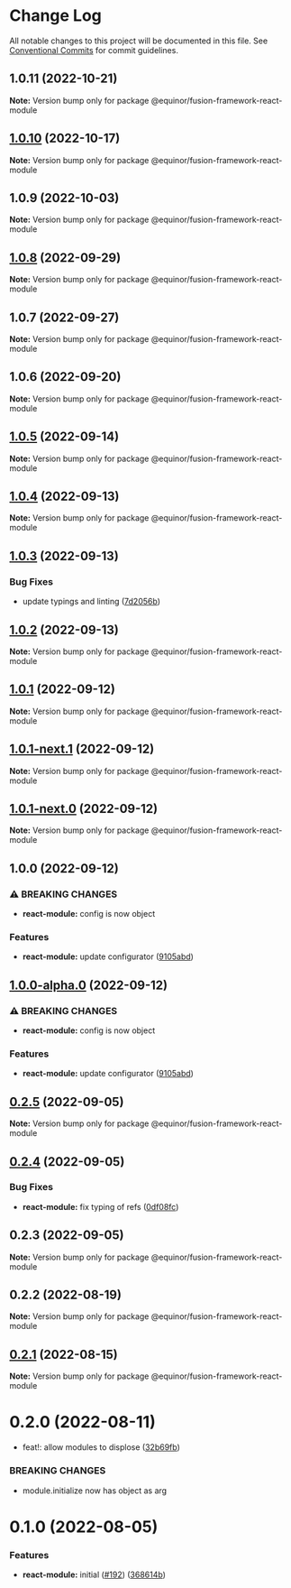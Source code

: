 # Change Log

All notable changes to this project will be documented in this file.
See [Conventional Commits](https://conventionalcommits.org) for commit guidelines.

## 1.0.11 (2022-10-21)

**Note:** Version bump only for package @equinor/fusion-framework-react-module





## [1.0.10](https://github.com/equinor/fusion-framework/compare/@equinor/fusion-framework-react-module@1.0.9...@equinor/fusion-framework-react-module@1.0.10) (2022-10-17)

**Note:** Version bump only for package @equinor/fusion-framework-react-module





## 1.0.9 (2022-10-03)

**Note:** Version bump only for package @equinor/fusion-framework-react-module





## [1.0.8](https://github.com/equinor/fusion-framework/compare/@equinor/fusion-framework-react-module@1.0.7...@equinor/fusion-framework-react-module@1.0.8) (2022-09-29)

**Note:** Version bump only for package @equinor/fusion-framework-react-module





## 1.0.7 (2022-09-27)

**Note:** Version bump only for package @equinor/fusion-framework-react-module





## 1.0.6 (2022-09-20)

**Note:** Version bump only for package @equinor/fusion-framework-react-module





## [1.0.5](https://github.com/equinor/fusion-framework/compare/@equinor/fusion-framework-react-module@1.0.4...@equinor/fusion-framework-react-module@1.0.5) (2022-09-14)

**Note:** Version bump only for package @equinor/fusion-framework-react-module





## [1.0.4](https://github.com/equinor/fusion-framework/compare/@equinor/fusion-framework-react-module@1.0.3...@equinor/fusion-framework-react-module@1.0.4) (2022-09-13)

**Note:** Version bump only for package @equinor/fusion-framework-react-module





## [1.0.3](https://github.com/equinor/fusion-framework/compare/@equinor/fusion-framework-react-module@1.0.2...@equinor/fusion-framework-react-module@1.0.3) (2022-09-13)


### Bug Fixes

* update typings and linting ([7d2056b](https://github.com/equinor/fusion-framework/commit/7d2056b7866850b7efdfd4567385b5dbbcdf8761))



## [1.0.2](https://github.com/equinor/fusion-framework/compare/@equinor/fusion-framework-react-module@1.0.1...@equinor/fusion-framework-react-module@1.0.2) (2022-09-13)

**Note:** Version bump only for package @equinor/fusion-framework-react-module





## [1.0.1](https://github.com/equinor/fusion-framework/compare/@equinor/fusion-framework-react-module@1.0.1-next.1...@equinor/fusion-framework-react-module@1.0.1) (2022-09-12)

**Note:** Version bump only for package @equinor/fusion-framework-react-module





## [1.0.1-next.1](https://github.com/equinor/fusion-framework/compare/@equinor/fusion-framework-react-module@1.0.1-next.0...@equinor/fusion-framework-react-module@1.0.1-next.1) (2022-09-12)

**Note:** Version bump only for package @equinor/fusion-framework-react-module





## [1.0.1-next.0](https://github.com/equinor/fusion-framework/compare/@equinor/fusion-framework-react-module@1.0.0...@equinor/fusion-framework-react-module@1.0.1-next.0) (2022-09-12)

**Note:** Version bump only for package @equinor/fusion-framework-react-module





## 1.0.0 (2022-09-12)


### ⚠ BREAKING CHANGES

* **react-module:** config is now object

### Features

* **react-module:** update configurator ([9105abd](https://github.com/equinor/fusion-framework/commit/9105abd8458a5f1ea04fa46cd1a4bb86596a2346))



## [1.0.0-alpha.0](https://github.com/equinor/fusion-framework/compare/@equinor/fusion-framework-react-module@0.2.5...@equinor/fusion-framework-react-module@1.0.0-alpha.0) (2022-09-12)


### ⚠ BREAKING CHANGES

* **react-module:** config is now object

### Features

* **react-module:** update configurator ([9105abd](https://github.com/equinor/fusion-framework/commit/9105abd8458a5f1ea04fa46cd1a4bb86596a2346))



## [0.2.5](https://github.com/equinor/fusion-framework/compare/@equinor/fusion-framework-react-module@0.2.4...@equinor/fusion-framework-react-module@0.2.5) (2022-09-05)

**Note:** Version bump only for package @equinor/fusion-framework-react-module





## [0.2.4](https://github.com/equinor/fusion-framework/compare/@equinor/fusion-framework-react-module@0.2.3...@equinor/fusion-framework-react-module@0.2.4) (2022-09-05)


### Bug Fixes

* **react-module:** fix typing of refs ([0df08fc](https://github.com/equinor/fusion-framework/commit/0df08fc00990a5c93b851f2c00175c7996f15845))



## 0.2.3 (2022-09-05)

**Note:** Version bump only for package @equinor/fusion-framework-react-module





## 0.2.2 (2022-08-19)

**Note:** Version bump only for package @equinor/fusion-framework-react-module





## [0.2.1](https://github.com/equinor/fusion-framework/compare/@equinor/fusion-framework-react-module@0.2.0...@equinor/fusion-framework-react-module@0.2.1) (2022-08-15)

**Note:** Version bump only for package @equinor/fusion-framework-react-module





# 0.2.0 (2022-08-11)


* feat!: allow modules to displose ([32b69fb](https://github.com/equinor/fusion-framework/commit/32b69fb7cc61e78e503e67d0e77f21fb44b600b9))


### BREAKING CHANGES

* module.initialize now has object as arg





# 0.1.0 (2022-08-05)


### Features

* **react-module:** initial ([#192](https://github.com/equinor/fusion-framework/issues/192)) ([368614b](https://github.com/equinor/fusion-framework/commit/368614b2c7bd43fad21b17ba709a42cad6e84319))
